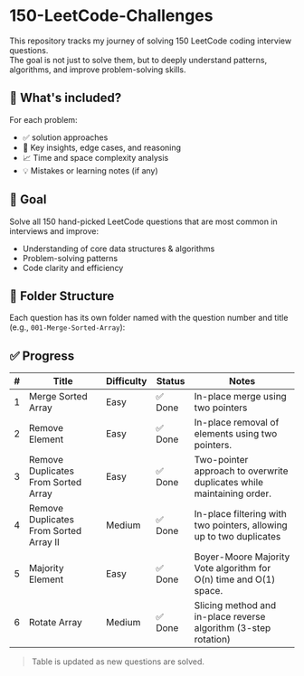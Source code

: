 # 150-LeetCode-Challenges

This repository tracks my journey of solving 150 LeetCode coding interview questions.  
The goal is not just to solve them, but to deeply understand patterns, algorithms, and improve problem-solving skills.

## 📌 What's included?

For each problem:
- ✅ solution approaches
- 🧠 Key insights, edge cases, and reasoning
- 📈 Time and space complexity analysis
- 💡 Mistakes or learning notes (if any)

## 🎯 Goal

Solve all 150 hand-picked LeetCode questions that are most common in interviews and improve:
- Understanding of core data structures & algorithms
- Problem-solving patterns
- Code clarity and efficiency

## 📁 Folder Structure 

Each question has its own folder named with the question number and title (e.g., `001-Merge-Sorted-Array`):

## ✅ Progress

| # | Title | Difficulty | Status | Notes |
|---|-------|------------|--------|-------|
| 1 | Merge Sorted Array | Easy | ✅ Done | In-place merge using two pointers |
| 2 | Remove Element | Easy | ✅ Done | In-place removal of elements using two pointers. |
| 3 | Remove Duplicates From Sorted Array | Easy | ✅ Done | Two-pointer approach to overwrite duplicates while maintaining order. |
| 4 | Remove Duplicates From Sorted Array II | Medium | ✅ Done | In-place filtering with two pointers, allowing up to two duplicates |
| 5 | Majority Element | Easy | ✅ Done | Boyer-Moore Majority Vote algorithm for O(n) time and O(1) space. |
| 6 | Rotate Array | Medium | ✅ Done | Slicing method and in-place reverse algorithm (3-step rotation) |


> Table is updated as new questions are solved.



